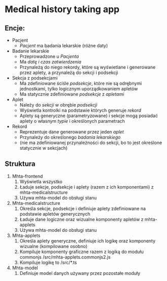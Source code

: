 # Medical history taking app

## Encje:

- Pacjent
  - *Pacjent* ma badania lekarskie (różne daty)
- Badanie lekarskie
  - Przeprowadzone u *Pacjenta*
  - Ma *datę i czas zatwierdzenia*
  - Przynależą do niego rekordy, które są wyświetlane i generowane przez aplety, a przynależą do sekcji i podsekcji
- Sekcja z podsekcjami
  - Ma zdefiniowane ściśle *podsekcje*, które nie są odrębnymi jednostkami, tylko logicznym uporządkowaniem apletów
  - Ma statycznie zdefiniowane *podsekcje* z *apletami*
- Aplet
  - Należy do *sekcji* w obrębie *podsekcji*
  - Wyświetla kontrolki na podstawie których generuje *rekord*
  - Aplety są generyczne (parametryzowane) i sekcje mogą posiadać aplety o własnym *typie* i określonych parametrach
- Rekord
  - Reprezentuje dane generowane przez jeden *aplet*
  - Przynależy do określonego *badania lekarskiego*
  - (nie ma zdefiniowanej przynależności do sekcji, bo to jest określone statycznie w sekcjach)



## Struktura

1. Mhta-frontend
   1. Wyświetla wszystko
   2. Ładuje sekcje, podsekcje i aplety (razem z ich komponentami) z mhta-medicalstructure
   3. Używa mhta-model do obsługi stanu
2. Mhta-medicalstructure
   1. Określa sekcje, podsekcje i definiuje aplety zdefiniowane na podstawie apletów generycznych
   2. Ładuje dane logiczne oraz wizualne komponenty apletów z mhta-applets
   3. Używa mhta-model do obsługi stanu
3. Mhta-applets
   1. Określa aplety generyczne, definiuje ich logikę oraz komponenty wizualne (kompilowane osobno)
   2. Kompiluje komponenty graficzne razem z logiką do modułu commonjs /src/mhta-applets.commonjs2.js
   3. Kompiluje logikę to /src/*.ts
4. Mhta-model
   1. Definiuje model danych używany przez pozostałe moduły